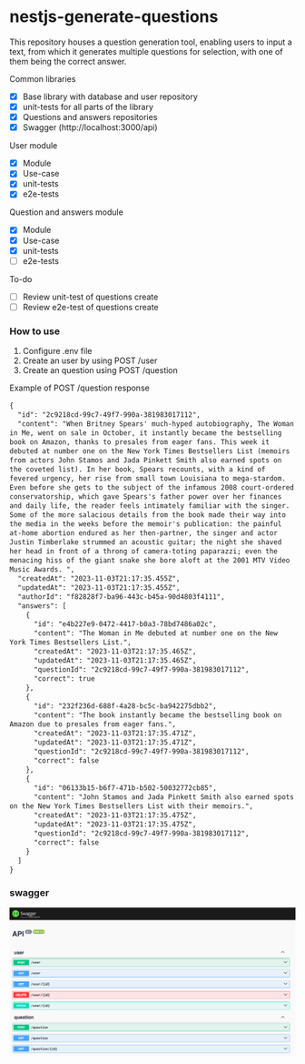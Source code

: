 # nestjs-generate-questions

This repository houses a question generation tool, enabling users to input a text, from which it generates multiple questions for selection, with one of them being the correct answer.

Common libraries

- [x] Base library with database and user repository
- [x] unit-tests for all parts of the library
- [x] Questions and answers repositories
- [x] Swagger (http://localhost:3000/api)

User module

- [x] Module
- [x] Use-case
- [x] unit-tests
- [x] e2e-tests

Question and answers module

- [x] Module
- [x] Use-case
- [x] unit-tests
- [ ] e2e-tests

To-do

- [ ] Review unit-test of questions create
- [ ] Review e2e-test of questions create

### How to use

1. Configure .env file
2. Create an user by using POST /user
3. Create an question using POST /question

Example of POST /question response

```
{
  "id": "2c9218cd-99c7-49f7-990a-381983017112",
  "content": "When Britney Spears' much-hyped autobiography, The Woman in Me, went on sale in October, it instantly became the bestselling book on Amazon, thanks to presales from eager fans. This week it debuted at number one on the New York Times Bestsellers List (memoirs from actors John Stamos and Jada Pinkett Smith also earned spots on the coveted list). In her book, Spears recounts, with a kind of fevered urgency, her rise from small town Louisiana to mega-stardom. Even before she gets to the subject of the infamous 2008 court-ordered conservatorship, which gave Spears's father power over her finances and daily life, the reader feels intimately familiar with the singer. Some of the more salacious details from the book made their way into the media in the weeks before the memoir's publication: the painful at-home abortion endured as her then-partner, the singer and actor Justin Timberlake strummed an acoustic guitar; the night she shaved her head in front of a throng of camera-toting paparazzi; even the menacing hiss of the giant snake she bore aloft at the 2001 MTV Video Music Awards. ",
  "createdAt": "2023-11-03T21:17:35.455Z",
  "updatedAt": "2023-11-03T21:17:35.455Z",
  "authorId": "f82828f7-ba96-443c-b45a-90d4803f4111",
  "answers": [
    {
      "id": "e4b227e9-0472-4417-b0a3-78bd7486a02c",
      "content": "The Woman in Me debuted at number one on the New York Times Bestsellers List.",
      "createdAt": "2023-11-03T21:17:35.465Z",
      "updatedAt": "2023-11-03T21:17:35.465Z",
      "questionId": "2c9218cd-99c7-49f7-990a-381983017112",
      "correct": true
    },
    {
      "id": "232f236d-688f-4a28-bc5c-ba942275dbb2",
      "content": "The book instantly became the bestselling book on Amazon due to presales from eager fans.",
      "createdAt": "2023-11-03T21:17:35.471Z",
      "updatedAt": "2023-11-03T21:17:35.471Z",
      "questionId": "2c9218cd-99c7-49f7-990a-381983017112",
      "correct": false
    },
    {
      "id": "06133b15-b6f7-471b-b502-50032772cb85",
      "content": "John Stamos and Jada Pinkett Smith also earned spots on the New York Times Bestsellers List with their memoirs.",
      "createdAt": "2023-11-03T21:17:35.475Z",
      "updatedAt": "2023-11-03T21:17:35.475Z",
      "questionId": "2c9218cd-99c7-49f7-990a-381983017112",
      "correct": false
    }
  ]
}
```

### swagger

![Preview](https://raw.githubusercontent.com/henriqueweiand/nestjs-generate-questions/main/assets/swagger.png)
